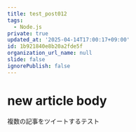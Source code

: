 ```yaml
---
title: test_post012
tags:
  - Node.js
private: true
updated_at: '2025-04-14T17:00:17+09:00'
id: 1b921840e8b20a2fde5f
organization_url_name: null
slide: false
ignorePublish: false
---
```

# new article body
複数の記事をツイートするテスト
